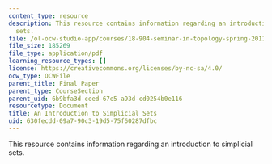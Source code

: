 ```yaml
---
content_type: resource
description: This resource contains information regarding an introduction to simplicial
  sets.
file: /ol-ocw-studio-app/courses/18-904-seminar-in-topology-spring-2011/630fecdd09a790c319d575f60287dfbc_MIT18_904S11_finlSmplicial.pdf
file_size: 185269
file_type: application/pdf
learning_resource_types: []
license: https://creativecommons.org/licenses/by-nc-sa/4.0/
ocw_type: OCWFile
parent_title: Final Paper
parent_type: CourseSection
parent_uid: 6b9bfa3d-ceed-67e5-a93d-cd0254b0e116
resourcetype: Document
title: An Introduction to Simplicial Sets
uid: 630fecdd-09a7-90c3-19d5-75f60287dfbc
---
```

This resource contains information regarding an introduction to simplicial sets.